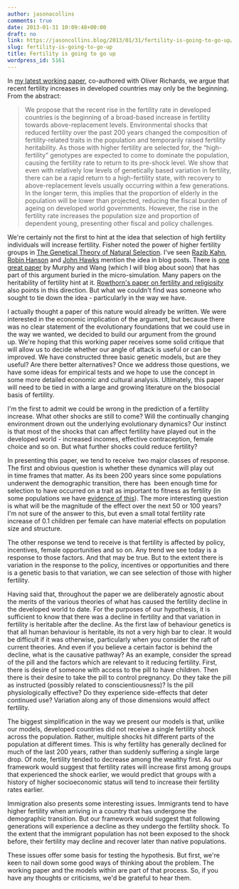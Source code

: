 ```yaml
---
author: jasonacollins
comments: true
date: 2013-01-31 10:09:48+00:00
draft: no
link: https://jasoncollins.blog/2013/01/31/fertility-is-going-to-go-up/
slug: fertility-is-going-to-go-up
title: Fertility is going to go up
wordpress_id: 5161
---
```


In [my latest working paper](http://ssrn.com/abstract=2208886), co-authored with Oliver Richards, we argue that recent fertility increases in developed countries may only be the beginning. From the abstract:


<blockquote>We propose that the recent rise in the fertility rate in developed countries is the beginning of a broad-based increase in fertility towards above-replacement levels. Environmental shocks that reduced fertility over the past 200 years changed the composition of fertility-related traits in the population and temporarily raised fertility heritability. As those with higher fertility are selected for, the “high-fertility” genotypes are expected to come to dominate the population, causing the fertility rate to return to its pre-shock level. We show that even with relatively low levels of genetically based variation in fertility, there can be a rapid return to a high-fertility state, with recovery to above-replacement levels usually occurring within a few generations. In the longer term, this implies that the proportion of elderly in the population will be lower than projected, reducing the fiscal burden of ageing on developed world governments. However, the rise in the fertility rate increases the population size and proportion of dependent young, presenting other fiscal and policy challenges.</blockquote>


We're certainly not the first to hint at the idea that selection of high fertility individuals will increase fertility. Fisher noted the power of higher fertility groups in [The Genetical Theory of Natural Selection](http://www.amazon.com/gp/product/0198504403/ref=as_li_ss_tl?ie=UTF8&camp=1789&creative=390957&creativeASIN=0198504403&linkCode=as2&tag=evolvieconom-20). I've seen [Razib Kahn](http://blogs.discovermagazine.com/gnxp/2011/01/the-inevitable-rise-of-amish-machines/#.UQjwAUp4b_Q), [Robin Hanson](http://www.overcomingbias.com/2009/09/future-fertility.html) and [John Hawks](http://johnhawks.net/weblog/reviews/demography/population-size-shrinking-future-2013.html) mention the idea in blog posts. There is [one great paper](http://link.springer.com/chapter/10.1007%2F978-1-4615-1137-3_11) by Murphy and Wang (which I will blog about soon) that has part of this argument buried in the micro-simulation. Many papers on the heritability of fertility hint at it. [Rowthorn's paper on fertility and religiosity](https://jasoncollins.blog/2011/05/heritability-of-religion-and-fertility/) also points in this direction. But what we couldn't find was someone who sought to tie down the idea - particularly in the way we have.

I actually thought a paper of this nature would already be written. We were interested in the economic implication of the argument, but because there was no clear statement of the evolutionary foundations that we could use in the way we wanted, we decided to build our argument from the ground up. We're hoping that this working paper receives some solid critique that will allow us to decide whether our angle of attack is useful or can be improved. We have constructed three basic genetic models, but are they useful? Are there better alternatives? Once we address those questions, we have some ideas for empirical tests and we hope to use the concept in some more detailed economic and cultural analysis. Ultimately, this paper will need to be tied in with a large and growing literature on the biosocial basis of fertility.

I'm the first to admit we could be wrong in the prediction of a fertility increase. What other shocks are still to come? Will the continually changing environment drown out the underlying evolutionary dynamics? Our instinct is that most of the shocks that can affect fertility have played out in the developed world - increased incomes, effective contraception, female choice and so on. But what further shocks could reduce fertility?

In presenting this paper, we tend to receive  two major classes of response. The first and obvious question is whether these dynamics will play out in time frames that matter. As its been 200 years since some populations underwent the demographic transition, there has  been enough time for selection to have occurred on a trait as important to fitness as fertility (in some populations we have [evidence of this](http://www.pnas.org/content/108/41/17040.full)). The more interesting question is what will be the magnitude of the effect over the next 50 or 100 years? I'm not sure of the answer to this, but even a small total fertility rate increase of 0.1 children per female can have material effects on population size and structure.

The other response we tend to receive is that fertility is affected by policy, incentives, female opportunities and so on. Any trend we see today is a response to those factors. And that may be true. But to the extent there is variation in the response to the policy, incentives or opportunities and there is a genetic basis to that variation, we can see selection of those with higher fertility.

Having said that, throughout the paper we are deliberately agnostic about the merits of the various theories of what has caused the fertility decline in the developed world to date. For the purposes of our hypothesis, it is sufficient to know that there was a decline in fertility and that variation in fertility is heritable after the decline. As the first law of behaviour genetics is that all human behaviour is heritable, its not a very high bar to clear. It would be difficult if it was otherwise, particularly when you consider the raft of current theories. And even if you believe a certain factor is behind the decline, what is the causative pathway? As an example, consider the spread of the pill and the factors which are relevant to it reducing fertility. First, there is desire of someone with access to the pill to have children. Then there is their desire to take the pill to control pregnancy. Do they take the pill as instructed (possibly related to conscientiousness)? Is the pill physiologically effective? Do they experience side-effects that deter continued use? Variation along any of those dimensions would affect fertility.

The biggest simplification in the way we present our models is that, unlike our models, developed countries did not receive a single fertility shock across the population. Rather, multiple shocks hit different parts of the population at different times. This is why fertility has generally declined for much of the last 200 years, rather than suddenly suffering a single large drop. Of note, fertility tended to decrease among the wealthy first. As our framework would suggest that fertility rates will increase first among groups that experienced the shock earlier, we would predict that groups with a history of higher socioeconomic status will tend to increase their fertility rates earlier.

Immigration also presents some interesting issues. Immigrants tend to have higher fertility when arriving in a country that has undergone the demographic transition. But our framework would suggest that following generations will experience a decline as they undergo the fertility shock. To the extent that the immigrant population has not been exposed to the shock before, their fertility may decline and recover later than native populations.

These issues offer some basis for testing the hypothesis. But first, we're keen to nail down some good ways of thinking about the problem. The working paper and the models within are part of that process. So, if you have any thoughts or criticisms, we'd be grateful to hear them.
